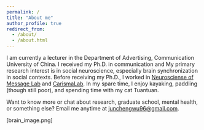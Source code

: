 ```yaml
---
permalink: /
title: "About me"
author_profile: true
redirect_from: 
  - /about/
  - /about.html
---
```


I am currently a lecturer in the Department of Advertising, Communication University of China. I received my Ph.D. in communication and My primary research interest is in social neuroscience, especially brain synchronization in social contexts. Before receiving my Ph.D., I worked in [Neurosciense of Message Lab](https://nomcomm.github.io/) and [CarismaLab](https://www.carismalab.com/). In my spare time, I enjoy kayaking, paddling (though still poor), and spending time with my cat Tuantuan.

Want to know more or chat about research, graduate school, mental health, or something else? Email me anytime at junchengwu96@gmail.com. 

[brain_image.png]



